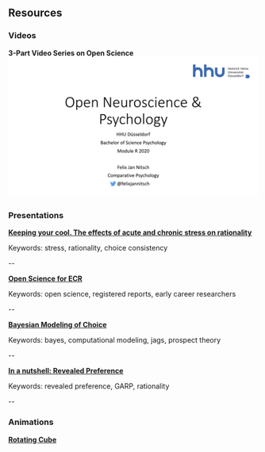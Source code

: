 ## Resources

### Videos

**3-Part Video Series on Open Science**
[![Playlist](/files/images/VideoThumbnail.jpg)](https://www.youtube.com/playlist?list=PLA4sf7DGYk9kjMwpVCk3cfIHZi33JBC51)

### Presentations

<a href="/files/pdf/2021-04-01_PresentationPadua.pdf">**Keeping your cool. The effects of acute and chronic stress on rationality**</a>

Keywords: stress, rationality, choice consistency

--

<a href="/files/pdf/2020-03-22_Open-Science.pdf">**Open Science for ECR**</a>

Keywords: open science, registered reports, early career researchers

--

<a href="/files/html/NeurdPres.html">**Bayesian Modeling of Choice**</a>

Keywords: bayes, computational modeling, jags, prospect theory 

--

<a href="/files/pdf/2019-09-10-RevPref-Basics.pdf">**In a nutshell: Revealed Preference**</a>

Keywords: revealed preference, GARP, rationality

--

### Animations

<a href="/files/html/Rotating_Cube.html">**Rotating Cube**</a>